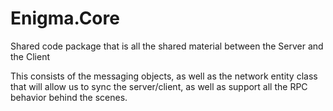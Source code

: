 # Enigma.Core

Shared code package that is all the shared material between the Server and the Client

This consists of the messaging objects, as well as the network entity class that will allow us to sync the server/client,
as well as support all the RPC behavior behind the scenes.